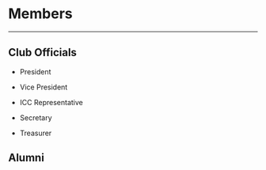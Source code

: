 # Members
***
## Club Officials
* President

* Vice President

* ICC Representative

* Secretary

* Treasurer

## Alumni

